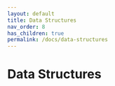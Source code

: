 ```yaml
---
layout: default
title: Data Structures
nav_order: 8
has_children: true
permalink: /docs/data-structures
---
```


# Data Structures